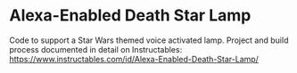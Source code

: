 # Alexa-Enabled Death Star Lamp

Code to support a Star Wars themed voice activated lamp. Project and build process documented in detail on Instructables: https://www.instructables.com/id/Alexa-Enabled-Death-Star-Lamp/
